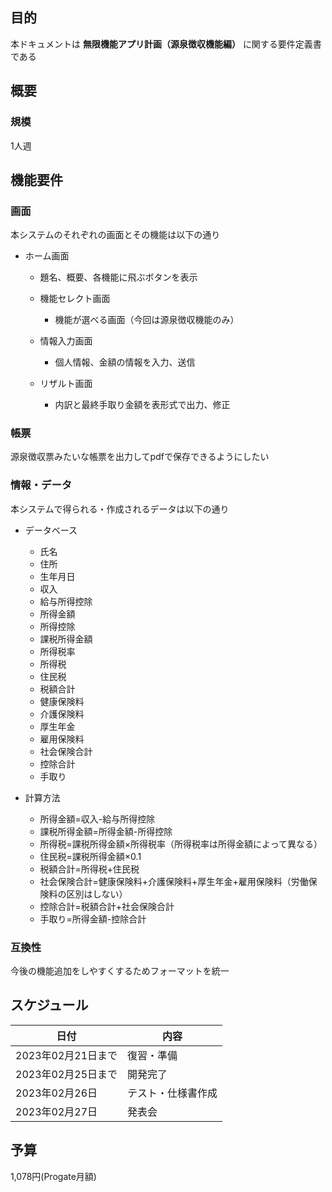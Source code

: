 ## 目的
本ドキュメントは **無限機能アプリ計画（源泉徴収機能編）** に関する要件定義書である

## 概要
### 規模
1人週

## 機能要件
### 画面
本システムのそれぞれの画面とその機能は以下の通り

- ホーム画面
  - 題名、概要、各機能に飛ぶボタンを表示
  
  - 機能セレクト画面
    - 機能が選べる画面（今回は源泉徴収機能のみ）
    
  - 情報入力画面
    - 個人情報、金額の情報を入力、送信
    
  - リザルト画面
    - 内訳と最終手取り金額を表形式で出力、修正
    
### 帳票

源泉徴収票みたいな帳票を出力してpdfで保存できるようにしたい

### 情報・データ

本システムで得られる・作成されるデータは以下の通り

- データベース
  - 氏名
  - 住所
  - 生年月日
  - 収入
  - 給与所得控除
  - 所得金額
  - 所得控除
  - 課税所得金額
  - 所得税率
  - 所得税
  - 住民税
  - 税額合計
  - 健康保険料
  - 介護保険料
  - 厚生年金
  - 雇用保険料
  - 社会保険合計
  - 控除合計
  - 手取り
  
- 計算方法
  - 所得金額=収入-給与所得控除
  - 課税所得金額=所得金額-所得控除
  - 所得税=課税所得金額×所得税率（所得税率は所得金額によって異なる）
  - 住民税=課税所得金額×0.1
  - 税額合計=所得税+住民税
  - 社会保険合計=健康保険料+介護保険料+厚生年金+雇用保険料（労働保険料の区別はしない）
  - 控除合計=税額合計+社会保険合計
  - 手取り=所得金額-控除合計

### 互換性

今後の機能追加をしやすくするためフォーマットを統一

## スケジュール

|日付|内容|
|----|----|
|2023年02月21日まで|復習・準備|
|2023年02月25日まで|開発完了|
|2023年02月26日|テスト・仕様書作成|
|2023年02月27日|発表会|

## 予算

1,078円(Progate月額)

